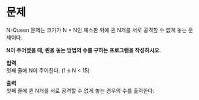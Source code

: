 # 문제   
N-Queen 문제는 크기가 N × N인 체스판 위에 퀸 N개를 서로 공격할 수 없게 놓는 문제이다.   
   
   
**N이 주어졌을 때, 퀸을 놓는 방법의 수를 구하는 프로그램을 작성하시오.**   
   
   
**입력**   
첫째 줄에 N이 주어진다. (1 ≤ N < 15)   
   
**출력**   
첫째 줄에 퀸 N개를 서로 공격할 수 없게 놓는 경우의 수를 출력한다.   
   
